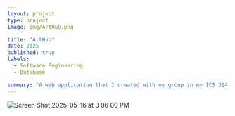 ```yaml
---
layout: project
type: project
image: img/ArtHub.png

title: "ArtHub"
date: 2025
published: true
labels:
  - Software Engineering
  - Database

summary: "A web application that I created with my group in my ICS 314 Software Engineering class."
---
```


![Screen Shot 2025-05-16 at 3 06 00 PM](https://github.com/user-attachments/assets/68526425-4434-4963-b0b5-bf25321b874f)
